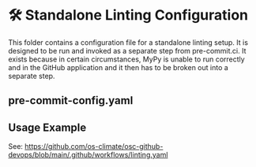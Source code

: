 <!--
[comment]: # SPDX-License-Identifier: Apache-2.0
[comment]: # SPDX-FileCopyrightText: 2024 The Linux Foundation
-->

# 🛠️ Standalone Linting Configuration

This folder contains a configuration file for a standalone linting setup. It is
designed to be run and invoked as a separate step from pre-commit.ci. It
exists because in certain circumstances, MyPy is unable to run correctly and
in the GitHub application and it then has to be broken out into a separate step.

## pre-commit-config.yaml

## Usage Example

See: <https://github.com/os-climate/osc-github-devops/blob/main/.github/workflows/linting.yaml>
